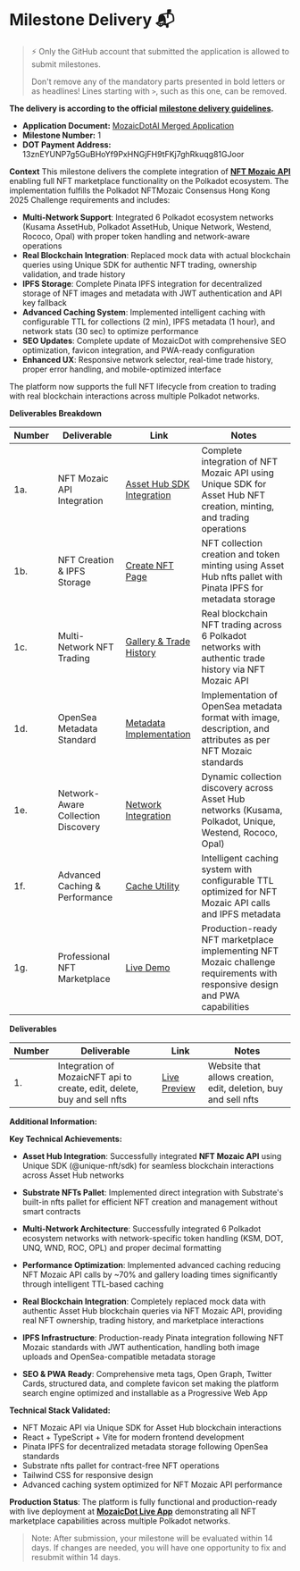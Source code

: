 # Milestone Delivery 📬

> ⚡ Only the GitHub account that submitted the application is allowed to submit milestones. 
> 
> Don't remove any of the mandatory parts presented in bold letters or as headlines! Lines starting with `>`, such as this one, can be removed.

**The delivery is according to the official [milestone delivery guidelines](https://github.com/Polkadot-Fast-Grants/delivery/blob/master/delivery-guidelines.md).**  

* **Application Document:** [MozaicDotAI Merged Application](https://github.com/Polkadot-Fast-Grants/apply/blob/master/applications/mozaicdot.md)
* **Milestone Number:** 1
* **DOT Payment Address:** 13znEYUNP7g5GuBHoYf9PxHNGjFH9tFKj7ghRkuqg81GJoor

**Context**
This milestone delivers the complete integration of [**NFT Mozaic API**](https://wiki.nftmozaic.com/docs/category/developers/) enabling full NFT marketplace functionality on the Polkadot ecosystem. The implementation fulfills the Polkadot NFTMozaic Consensus Hong Kong 2025 Challenge requirements and includes:

- **Multi-Network Support**: Integrated 6 Polkadot ecosystem networks (Kusama AssetHub, Polkadot AssetHub, Unique Network, Westend, Rococo, Opal) with proper token handling and network-aware operations
- **Real Blockchain Integration**: Replaced mock data with actual blockchain queries using Unique SDK for authentic NFT trading, ownership validation, and trade history
- **IPFS Storage**: Complete Pinata IPFS integration for decentralized storage of NFT images and metadata with JWT authentication and API key fallback
- **Advanced Caching System**: Implemented intelligent caching with configurable TTL for collections (2 min), IPFS metadata (1 hour), and network stats (30 sec) to optimize performance
- **SEO Updates**: Complete update of MozaicDot with comprehensive SEO optimization, favicon integration, and PWA-ready configuration
- **Enhanced UX**: Responsive network selector, real-time trade history, proper error handling, and mobile-optimized interface

The platform now supports the full NFT lifecycle from creation to trading with real blockchain interactions across multiple Polkadot networks.

**Deliverables Breakdown**

| Number | Deliverable | Link | Notes |
| ------------- | ------------- | ------------- |------------- |
| 1a. | NFT Mozaic API Integration |[Asset Hub SDK Integration](https://github.com/sushmitsarmah/mozaic_dot_nfts/blob/main/src/web3/lib/sdk/UniqueSDKProvider.tsx)| Complete integration of NFT Mozaic API using Unique SDK for Asset Hub NFT creation, minting, and trading operations |
| 1b. | NFT Creation & IPFS Storage |[Create NFT Page](https://github.com/sushmitsarmah/mozaic_dot_nfts/blob/main/src/pages/Create.tsx)| NFT collection creation and token minting using Asset Hub nfts pallet with Pinata IPFS for metadata storage |
| 1c. | Multi-Network NFT Trading |[Gallery & Trade History](https://github.com/sushmitsarmah/mozaic_dot_nfts/blob/main/src/pages/Gallery.tsx)| Real blockchain NFT trading across 6 Polkadot networks with authentic trade history via NFT Mozaic API |
| 1d. | OpenSea Metadata Standard |[Metadata Implementation](https://github.com/sushmitsarmah/mozaic_dot_nfts/blob/main/src/web3/services/ipfs/pinata.ts)| Implementation of OpenSea metadata format with image, description, and attributes as per NFT Mozaic standards |
| 1e. | Network-Aware Collection Discovery |[Network Integration](https://github.com/sushmitsarmah/mozaic_dot_nfts/blob/main/src/components/NetworkSelector.tsx)| Dynamic collection discovery across Asset Hub networks (Kusama, Polkadot, Unique, Westend, Rococo, Opal) |
| 1f. | Advanced Caching & Performance |[Cache Utility](https://github.com/sushmitsarmah/mozaic_dot_nfts/blob/main/src/lib/utils/cache.ts)| Intelligent caching system with configurable TTL optimized for NFT Mozaic API calls and IPFS metadata |
| 1g. | Professional NFT Marketplace |[Live Demo](https://mozaic-dot-nfts.vercel.app/)| Production-ready NFT marketplace implementing NFT Mozaic challenge requirements with responsive design and PWA capabilities |

**Deliverables**

| Number | Deliverable | Link | Notes |
| ------------- | ------------- | ------------- |------------- |
| 1. | Integration of MozaicNFT api to create, edit, delete, buy and sell nfts |[Live Preview](https://mozaic-dot-nfts.vercel.app/)| Website that allows creation, edit, deletion, buy and sell nfts |

**Additional Information:**

**Key Technical Achievements:**

- **Asset Hub Integration**: Successfully integrated **NFT Mozaic API** using Unique SDK (@unique-nft/sdk) for seamless blockchain interactions across Asset Hub networks
- **Substrate NFTs Pallet**: Implemented direct integration with Substrate's built-in nfts pallet for efficient NFT creation and management without smart contracts

- **Multi-Network Architecture**: Successfully integrated 6 Polkadot ecosystem networks with network-specific token handling (KSM, DOT, UNQ, WND, ROC, OPL) and proper decimal formatting
- **Performance Optimization**: Implemented advanced caching reducing NFT Mozaic API calls by ~70% and gallery loading times significantly through intelligent TTL-based caching
- **Real Blockchain Integration**: Completely replaced mock data with authentic Asset Hub blockchain queries via NFT Mozaic API, providing real NFT ownership, trading history, and marketplace interactions
- **IPFS Infrastructure**: Production-ready Pinata integration following NFT Mozaic standards with JWT authentication, handling both image uploads and OpenSea-compatible metadata storage
- **SEO & PWA Ready**: Comprehensive meta tags, Open Graph, Twitter Cards, structured data, and complete favicon set making the platform search engine optimized and installable as a Progressive Web App

**Technical Stack Validated:**
- NFT Mozaic API via Unique SDK for Asset Hub blockchain interactions
- React + TypeScript + Vite for modern frontend development
- Pinata IPFS for decentralized metadata storage following OpenSea standards
- Substrate nfts pallet for contract-free NFT operations
- Tailwind CSS for responsive design
- Advanced caching system optimized for NFT Mozaic API performance

**Production Status**: The platform is fully functional and production-ready with live deployment at [**MozaicDot Live App**](https://mozaic-dot-nfts.vercel.app/) demonstrating all NFT marketplace capabilities across multiple Polkadot networks.

> Note: After submission, your milestone will be evaluated within 14 days. If changes are needed, you will have one opportunity to fix and resubmit within 14 days.
